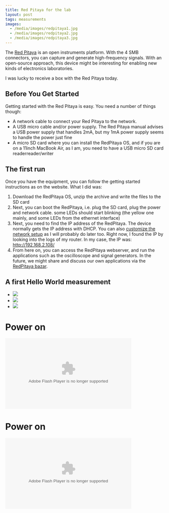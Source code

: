 ```yaml
---
title: Red Pitaya for the lab
layout: post
tags: measurements
images:
  - /media/images/redpitaya1.jpg
  - /media/images/redpitaya2.jpg
  - /media/images/redpitaya3.jpg
---
```

The [Red Pitaya](http://redpitaya.com/) is an open instruments platform. With the 4 SMB connectors, you can capture and generate high-frequency signals. With an open-source approach, this device might be interesting for enabling new kinds of electronics laboratories.

I was lucky to receive a box with the Red Pitaya today.

## Before You Get Started

Getting started with the Red Pitaya is easy. You need a number of things though:

* A network cable to connect your Red Pitaya to the network.
* A USB micro cable and/or power supply. The Red Pitaya manual advises a USB power supply that handles 2mA, but my 1mA power supply seems to handle the power just fine
* A micro SD card where you can install the RedPitaya OS, and if you are on a 11inch MacBook Air, as I am, you need to have a USB micro SD card readerreader/writer 

## The first run

Once you have the equipment, you can follow the getting started instructions as on the website. What I did was:

1. Download the RedPitaya OS, unzip the archive and write the files to the SD card
2. Next, you can boot the RedPitaya, i.e. plug the SD card, plug the power and network cable. some LEDs should start blinking (the yellow one mainly, and some LEDs from the ethernet interface)
3. Next, you need to find the IP address of the RedPitaya. The device normally gets the IP address with DHCP. You can also [customize the network setup](http://wiki.redpitaya.com/index.php?title=User_Manual#Manual_network_interface_configuration) as I will probably do later too. Right now, I found the IP by looking into the logs of my router. In my case, the IP was: http://192.168.2.108/
4. From here on, you can access the RedPitaya webserver, and run the applications such as the oscilloscope and signal generators. In the future, we might share and discuss our own applications via the [RedPitaya bazar](http://wiki.redpitaya.com/index.php?title=User_Manual#Installing_applications).

## A first Hello World measurement

<ul>
<li><img src="{{ page.images[0] }}" /></img></li>
<li><img src="{{ page.images[1] }}" /></img></li>
<li><img src="{{ page.images[2] }}" /></img></li>
</ul>

# Power on

<object type="application/x-shockwave-flash" width="400" height="225" data="https://www.flickr.com/apps/video/stewart.swf" classid="clsid:D27CDB6E-AE6D-11cf-96B8-444553540000"><param name="flashvars" value="intl_lang=en-US&photo_secret=1dddb28274&photo_id=14385189560"></param><param name="movie" value="https://www.flickr.com/apps/video/stewart.swf"></param><param name="bgcolor" value="#000000"></param><param name="allowFullScreen" value="true"></param><embed type="application/x-shockwave-flash" src="https://www.flickr.com/apps/video/stewart.swf" bgcolor="#000000" allowfullscreen="true" flashvars="intl_lang=en-US&photo_secret=1dddb28274&photo_id=14385189560" width="400" height="225"></embed></object>


# Power on

<object type="application/x-shockwave-flash" width="400" height="225" data="https://www.flickr.com/apps/video/stewart.swf" classid="clsid:D27CDB6E-AE6D-11cf-96B8-444553540000"><param name="flashvars" value="intl_lang=en-US&photo_secret=abf3dd997c&photo_id=14385255869&hd_default=false"></param><param name="movie" value="https://www.flickr.com/apps/video/stewart.swf"></param><param name="bgcolor" value="#000000"></param><param name="allowFullScreen" value="true"></param><embed type="application/x-shockwave-flash" src="https://www.flickr.com/apps/video/stewart.swf" bgcolor="#000000" allowfullscreen="true" flashvars="intl_lang=en-US&photo_secret=abf3dd997c&photo_id=14385255869&hd_default=false" width="400" height="225"></embed></object>
